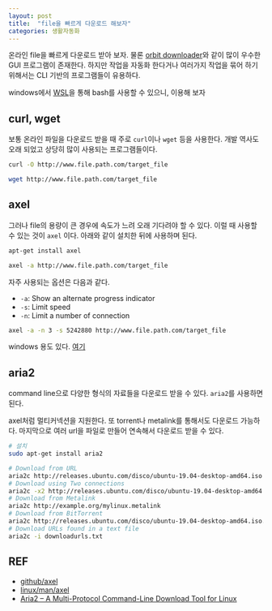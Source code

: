 ```yaml
---
layout: post
title:  "file을 빠르게 다운로드 해보자"
categories: 생활자동화
---
```


온라인 file을 빠르게 다운로드 받아 보자. 물론 [orbit downloader](https://orbit.kr.uptodown.com/windows)와 같이 많이 우수한 GUI 프로그램이 존재한다. 하지만 작업을 자동화 한다거나 여러가지 작업을 묶어 하기 위해서는 CLI 기반의 프로그램들이 유용하다.

windows에서 [WSL](https://docs.microsoft.com/ko-kr/windows/wsl/about)을 통해 bash를 사용할 수 있으니, 이용해 보자

## curl, wget

보통 온라인 파일을 다운로드 받을 때 주로 `curl`이나 `wget` 등을 사용한다. 개발 역사도 오래 되었고 상당히 많이 사용되는 프로그램들이다.

```bash
curl -O http://www.file.path.com/target_file
```

```bash
wget http://www.file.path.com/target_file
```

## axel

그러나 file의 용량이 큰 경우에 속도가 느려 오래 기다려야 할 수 있다. 이럴 때 사용할 수 있는 것이 `axel` 이다. 아래와 같이 설치한 뒤에 사용하며 된다.

```bash
apt-get install axel
```

```bash
axel -a http://www.file.path.com/target_file
```

자주 사용되는 옵션은 다음과 같다.

* `-a`: Show an alternate progress indicator
* `-s`: Limit speed
* `-n`: Limit a number of connection

```bash
axel -a -n 3 -s 5242880 http://www.file.path.com/target_file
```

windows 용도 있다. [여기](https://github.com/Rergis/axel-for-windows)

## aria2

command line으로 다양한 형식의 자료들을 다운로드 받을 수 있다. `aria2`를 사용하면 된다.

axel처럼 멀티커넥션을 지원한다. 또 torrent나 metalink를 통해서도 다운로드 가능하다. 마지막으로 여러 url을 파일로 만들어 연속해서 다운로드 받을 수 있다.

```bash
# 설치
sudo apt-get install aria2
```

```bash
# Download from URL
aria2c http://releases.ubuntu.com/disco/ubuntu-19.04-desktop-amd64.iso
# Download using Two connections
aria2c -x2 http://releases.ubuntu.com/disco/ubuntu-19.04-desktop-amd64.iso
# Download from Metalink
aria2c http://example.org/mylinux.metalink
# Download from BitTorrent
aria2c http://releases.ubuntu.com/disco/ubuntu-19.04-desktop-amd64.iso.torrent
# Download URLs found in a text file
aria2c -i downloadurls.txt
```


## REF

* [github/axel](https://github.com/axel-download-accelerator/axel)
* [linux/man/axel](https://linux.die.net/man/1/axel)
* [Aria2 – A Multi-Protocol Command-Line Download Tool for Linux](https://www.tecmint.com/aria2-multi-protocol-commandline-download-tool-for-linux/)
